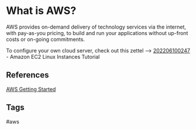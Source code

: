 # What is AWS? 

AWS provides on-demand delivery of technology services via the internet, with pay-as-you pricing, to build and run your applications without up-front costs or on-going commitments.  

To configure your own cloud server, check out this zettel --> [202206100247](../202206100247) - Amazon EC2 Linux Instances Tutorial

## References
[AWS Getting Started](https://aws.amazon.com/getting-started/?nc1=f_cc)

## Tags
#aws
